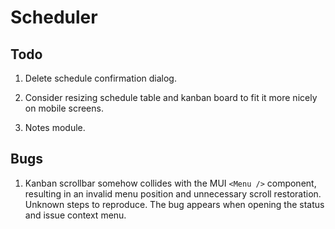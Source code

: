# Scheduler

## Todo

1. Delete schedule confirmation dialog.

2. Consider resizing schedule table and kanban board to fit it more nicely on mobile screens.

3. Notes module.

## Bugs

1. Kanban scrollbar somehow collides with the MUI `<Menu />` component, resulting in an invalid menu position and unnecessary scroll restoration. Unknown steps to reproduce. The bug appears when opening the status and issue context menu.
